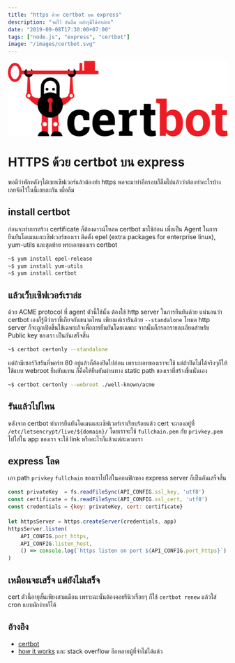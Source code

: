 ```yaml
---
title: "https ด้วย certbot บน express"
description: "จดไว้ กันลืม หลังๆนี่ได้ทำบ่อย"
date: "2019-09-08T17:30:00+07:00"
tags: ["node.js", "express", "certbot"]
image: "/images/certbot.svg"
---
```

![certbot](/images/certbot.svg)
# HTTPS ด้วย certbot บน express
พอดีว่าพักหลังๆได้เซทเซิฟเวอร์แล้วต้องทำ https พอจะมาทำอีกรอบก็ลืมไปแล้วว่าต้องทำอะไรบ้าง เลยจัดไว้ในนี้เลยละกัน เผื่อลืม

## install certbot
ก่อนจะทำการสร้าง certificate ก็ต้องดาวน์โหลด certbot มาใช้ก่อน เพื่อเป็น Agent ในการยืนยันโดเมนและเซิฟเวอร์ของเรา
ติดตั้ง epel (extra packages for enterprise linux), yum-utils และสุดท้าย พระเอกของเรา certbot
```bash
~$ yum install epel-release
~$ yum install yum-utils
~$ yum install certbot
```

## แล้วเว็บเซิฟเวอร์เราล่ะ
ด้วย ACME protocol ที่ agent ตัวนี้ใช้นั้น ต้องใช้ http server ในการยืนยันด้วย แน่นอนว่า certbot เองก็รู้ดีว่าเราขี้เกียจกันขนาดไหน เพียงแค่เรารันด้วย `--standalone` โหมด http server ก็จะถูกเปิดขึ้นใช้เฉพาะกิจเพื่อการยืนยันโดยเฉพาะ จากนั้นก็กรอกรายละเอียดสำหรับ Public key ของเรา เป็นอันเสร็จสิ้น

```bash
~$ certbot certonly --standalone
```

แต่ถ้ามีเซอร์วิสรันที่พอร์ท 80 อยู่แล้วก็ต้องปิดไปก่อน เพราะบอทของเราจะใช้ แต่ถ้าปิดไม่ได้จริงๆก็ให้ใช้แบบ webroot ยืนยันแทน ก็คือให้ยืนยันผ่านทาง static path ของเราที่สร้างขึ้นนั่นเอง
```bash
~$ certbot certonly --webroot ./well-known/acme
```

## รันแล้วไปไหน
หลังจาก certbot ทำการยืนยันโดเมนและเซิฟเวอร์เราเรียบร้อยแล้ว cert จะกองอยู่ที่ `/etc/letsencrypt/live/${domain}/` โดยเราจะใช้ `fullchain.pem` กับ `privkey.pem` ไปใส่ใน app ของเรา จะใช้ link หรืออะไรก็แล้วแต่สะดวกเรา

## express โลด
เอา path `privkey` `fullchain` ของเราไปใส่ในคอนฟิกของ express server ก็เป็นอันเสร็จสิ้น
```js
const privateKey  = fs.readFileSync(API_CONFIG.ssl_key, 'utf8')
const certificate = fs.readFileSync(API_CONFIG.ssl_cert, 'utf8')
const credentials = {key: privateKey, cert: certificate}

let httpsServer = https.createServer(credentials, app)
httpsServer.listen(
    API_CONFIG.port_https,
    API_CONFIG.listen_host,
    () => console.log(`https listen on port ${API_CONFIG.port_https}`)
)
```

## เหมือนจะเสร็จ แต่ยังไม่เสร็จ
cert ตัวนี้อายุสั้นเพียงสามเดือน เพราะฉะนั้นต้องคอยรีนิวเรื่อยๆ ก็ใช้ `certbot renew` แล้วใส่ cron แบบมักง่ายก็ได้

## อ้างอิง
 - [certbot](https://certbot.eff.org/lets-encrypt/centosrhel7-other) 
 - [how it works](https://letsencrypt.org/how-it-works/)
และ stack overflow อีกหลายมู้ที่จำไม่ได้แล้ว